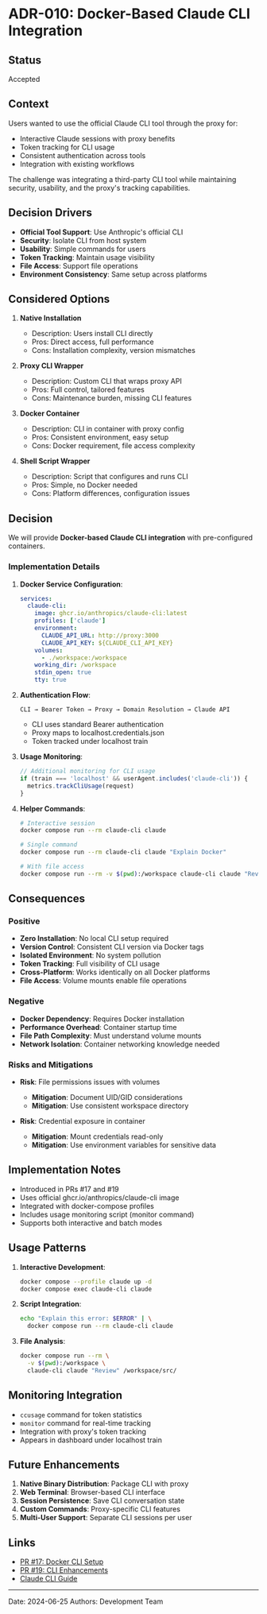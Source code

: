 # ADR-010: Docker-Based Claude CLI Integration

## Status

Accepted

## Context

Users wanted to use the official Claude CLI tool through the proxy for:

- Interactive Claude sessions with proxy benefits
- Token tracking for CLI usage
- Consistent authentication across tools
- Integration with existing workflows

The challenge was integrating a third-party CLI tool while maintaining security, usability, and the proxy's tracking capabilities.

## Decision Drivers

- **Official Tool Support**: Use Anthropic's official CLI
- **Security**: Isolate CLI from host system
- **Usability**: Simple commands for users
- **Token Tracking**: Maintain usage visibility
- **File Access**: Support file operations
- **Environment Consistency**: Same setup across platforms

## Considered Options

1. **Native Installation**
   - Description: Users install CLI directly
   - Pros: Direct access, full performance
   - Cons: Installation complexity, version mismatches

2. **Proxy CLI Wrapper**
   - Description: Custom CLI that wraps proxy API
   - Pros: Full control, tailored features
   - Cons: Maintenance burden, missing CLI features

3. **Docker Container**
   - Description: CLI in container with proxy config
   - Pros: Consistent environment, easy setup
   - Cons: Docker requirement, file access complexity

4. **Shell Script Wrapper**
   - Description: Script that configures and runs CLI
   - Pros: Simple, no Docker needed
   - Cons: Platform differences, configuration issues

## Decision

We will provide **Docker-based Claude CLI integration** with pre-configured containers.

### Implementation Details

1. **Docker Service Configuration**:

   ```yaml
   services:
     claude-cli:
       image: ghcr.io/anthropics/claude-cli:latest
       profiles: ['claude']
       environment:
         CLAUDE_API_URL: http://proxy:3000
         CLAUDE_API_KEY: ${CLAUDE_CLI_API_KEY}
       volumes:
         - ./workspace:/workspace
       working_dir: /workspace
       stdin_open: true
       tty: true
   ```

2. **Authentication Flow**:

   ```
   CLI → Bearer Token → Proxy → Domain Resolution → Claude API
   ```

   - CLI uses standard Bearer authentication
   - Proxy maps to localhost.credentials.json
   - Token tracked under localhost train

3. **Usage Monitoring**:

   ```typescript
   // Additional monitoring for CLI usage
   if (train === 'localhost' && userAgent.includes('claude-cli')) {
     metrics.trackCliUsage(request)
   }
   ```

4. **Helper Commands**:

   ```bash
   # Interactive session
   docker compose run --rm claude-cli claude

   # Single command
   docker compose run --rm claude-cli claude "Explain Docker"

   # With file access
   docker compose run --rm -v $(pwd):/workspace claude-cli claude "Review this code" /workspace/app.py
   ```

## Consequences

### Positive

- **Zero Installation**: No local CLI setup required
- **Version Control**: Consistent CLI version via Docker tags
- **Isolated Environment**: No system pollution
- **Token Tracking**: Full visibility of CLI usage
- **Cross-Platform**: Works identically on all Docker platforms
- **File Access**: Volume mounts enable file operations

### Negative

- **Docker Dependency**: Requires Docker installation
- **Performance Overhead**: Container startup time
- **File Path Complexity**: Must understand volume mounts
- **Network Isolation**: Container networking knowledge needed

### Risks and Mitigations

- **Risk**: File permissions issues with volumes
  - **Mitigation**: Document UID/GID considerations
  - **Mitigation**: Use consistent workspace directory

- **Risk**: Credential exposure in container
  - **Mitigation**: Mount credentials read-only
  - **Mitigation**: Use environment variables for sensitive data

## Implementation Notes

- Introduced in PRs #17 and #19
- Uses official ghcr.io/anthropics/claude-cli image
- Integrated with docker-compose profiles
- Includes usage monitoring script (monitor command)
- Supports both interactive and batch modes

## Usage Patterns

1. **Interactive Development**:

   ```bash
   docker compose --profile claude up -d
   docker compose exec claude-cli claude
   ```

2. **Script Integration**:

   ```bash
   echo "Explain this error: $ERROR" | \
     docker compose run --rm claude-cli claude
   ```

3. **File Analysis**:
   ```bash
   docker compose run --rm \
     -v $(pwd):/workspace \
     claude-cli claude "Review" /workspace/src/
   ```

## Monitoring Integration

- `ccusage` command for token statistics
- `monitor` command for real-time tracking
- Integration with proxy's token tracking
- Appears in dashboard under localhost train

## Future Enhancements

1. **Native Binary Distribution**: Package CLI with proxy
2. **Web Terminal**: Browser-based CLI interface
3. **Session Persistence**: Save CLI conversation state
4. **Custom Commands**: Proxy-specific CLI features
5. **Multi-User Support**: Separate CLI sessions per user

## Links

- [PR #17: Docker CLI Setup](https://github.com/Moonsong-Labs/agent-prompttrain/pull/17)
- [PR #19: CLI Enhancements](https://github.com/Moonsong-Labs/agent-prompttrain/pull/19)
- [Claude CLI Guide](../../02-User-Guide/claude-cli.md)

---

Date: 2024-06-25
Authors: Development Team
